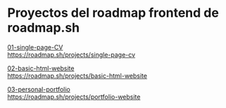 # Proyectos del roadmap frontend de roadmap.sh

<a href='/01-single-page-CV/'>01-single-page-CV</a><br>
https://roadmap.sh/projects/single-page-cv<br>

<a href='/02-basic-html-website/'>02-basic-html-website</a><br>
https://roadmap.sh/projects/basic-html-website<br>

<a href='/03-personal-portfolio/'>03-personal-portfolio</a><br>
https://roadmap.sh/projects/portfolio-website<br>